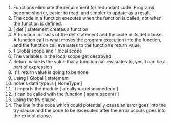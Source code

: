 1. Functions eliminate the requirement for redundant code. Programs become shorter, easier to read, and simpler to update as a result.
2. The code in a function executes when the function is called, not when the function is defined.
3. [ def ] statement creates a function
4. A function consists of the def statement and the code in its def clause. A function call is what moves the program execution into the function, and the function call evaluates to the function’s return value.
5. 1 Global scope and 1 local scope
6. The variables in the local scope get destroyed
7. Return value is the value that a function call evaluates to, yes it can be a part of expression
8. It's return value is going to be none
9. Using [ Global ] statement
10. none's data type is  [ NoneType ]
11. It imports the module [ areallyourpetsnamederic ]
12. It can be called with the function [ spam.bacon() ]
13. Using the try clause
14. The line in the code which could potentially cause an error goes into the try clause and the code to be excecuted after the error occurs goes into the except clause

